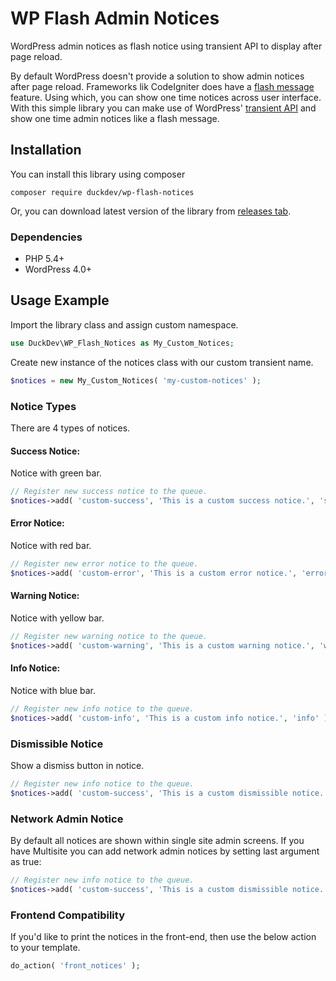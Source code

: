# WP Flash Admin Notices
WordPress admin notices as flash notice using transient API to display after page reload.

By default WordPress doesn't provide a solution to show admin notices after page reload. Frameworks lik CodeIgniter does have a [flash message](https://www.codeigniter.com/user_guide/libraries/sessions.html#flashdata) feature. Using which, you can show one time notices across user interface. With this simple library you can make use of WordPress' [transient API](https://codex.wordpress.org/Transients_API) and show one time admin notices like a flash message. 

## Installation

You can install this library using composer
```
composer require duckdev/wp-flash-notices
```

Or, you can download latest version of the library from [releases tab](https://github.com/DuckDev/wp-flash-notices/releases).

### Dependencies
* PHP 5.4+
* WordPress 4.0+

## Usage Example

Import the library class and assign custom namespace.

```php
use DuckDev\WP_Flash_Notices as My_Custom_Notices;
```

Create new instance of the notices class with our custom transient name.

```php
$notices = new My_Custom_Notices( 'my-custom-notices' );
```

### Notice Types

There are 4 types of notices.

#### Success Notice:
Notice with green bar.

```php
// Register new success notice to the queue.
$notices->add( 'custom-success', 'This is a custom success notice.', 'success' );
```

#### Error Notice:
Notice with red bar.

```php
// Register new error notice to the queue.
$notices->add( 'custom-error', 'This is a custom error notice.', 'error' );
```

#### Warning Notice:
Notice with yellow bar.

```php
// Register new warning notice to the queue.
$notices->add( 'custom-warning', 'This is a custom warning notice.', 'warning' );
```

#### Info Notice:
Notice with blue bar.

```php
// Register new info notice to the queue.
$notices->add( 'custom-info', 'This is a custom info notice.', 'info' );
```

### Dismissible Notice
Show a dismiss button in notice.

```php
// Register new info notice to the queue.
$notices->add( 'custom-success', 'This is a custom dismissible notice.', 'success', true );
```

### Network Admin Notice
By default all notices are shown within single site admin screens. If you have Multisite you can add network admin notices by setting last argument as true:

```php
// Register new info notice to the queue.
$notices->add( 'custom-success', 'This is a custom dismissible notice.', 'success', true, true );
```


### Frontend Compatibility
If you'd like to print the notices in the front-end, then use the below action to your template. 

```php
do_action( 'front_notices' );
```
